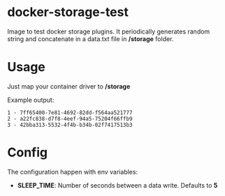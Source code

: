 # docker-storage-test

Image to test docker storage plugins. It periodically generates
 random string and concatenate in a data.txt file in **/storage**  folder.

# Usage

Just map your container driver to **/storage**

Example output:

```
1 - 7ff65400-7e81-4692-82dd-f564aa521777
2 - a22fc838-d7f8-4eef-94a5-75204f66ffb9
3 - 42bba313-5532-4f4b-b34b-02f7417513b3
```

# Config

The configuration happen with env variables:

* **SLEEP_TIME**:  Number of seconds between a data write. Defaults to **5**

